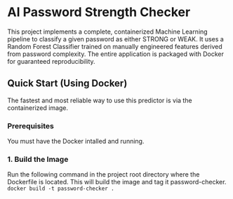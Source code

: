 # AI Password Strength Checker
This project implements a complete, containerized Machine Learning pipeline to classify a given password as either STRONG or WEAK. It uses a Random Forest Classifier trained on manually engineered features derived from password complexity.
The entire application is packaged with Docker for guaranteed reproducibility.

## Quick Start (Using Docker)
The fastest and most reliable way to use this predictor is via the containerized image.
### Prerequisites
You must have the Docker intalled and running.

### 1. Build the Image
Run the following command in the project root directory where the Dockerfile is located. This will build the image and tag it password-checker.
```docker build -t password-checker .```
